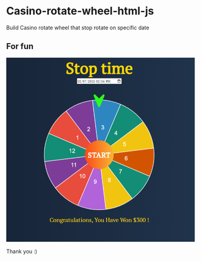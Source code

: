 # Casino-rotate-wheel-html-js

Build Casino rotate wheel that stop rotate on specific date

## For fun

![](./casino_wheel.png)

Thank you :)
